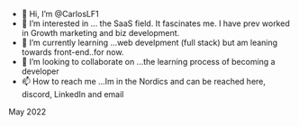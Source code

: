 - 👋 Hi, I’m @CarlosLF1
- 👀 I’m interested in ... the SaaS field. It fascinates me. I have prev worked in Growth marketing and biz development.
- 🌱 I’m currently learning ...web develpment (full stack) but am leaning towards front-end..for now.
- 💞️ I’m looking to collaborate on ...the learning process of becoming a developer
- 📫 How to reach me ...Im in the Nordics and can be reached here, discord, LinkedIn and email

May 2022

<!---
CarlosLF1/CarlosLF1 is a ✨ special ✨ repository because its `README.md` (this file) appears on your GitHub profile.
You can click the Preview link to take a look at your changes.
--->
